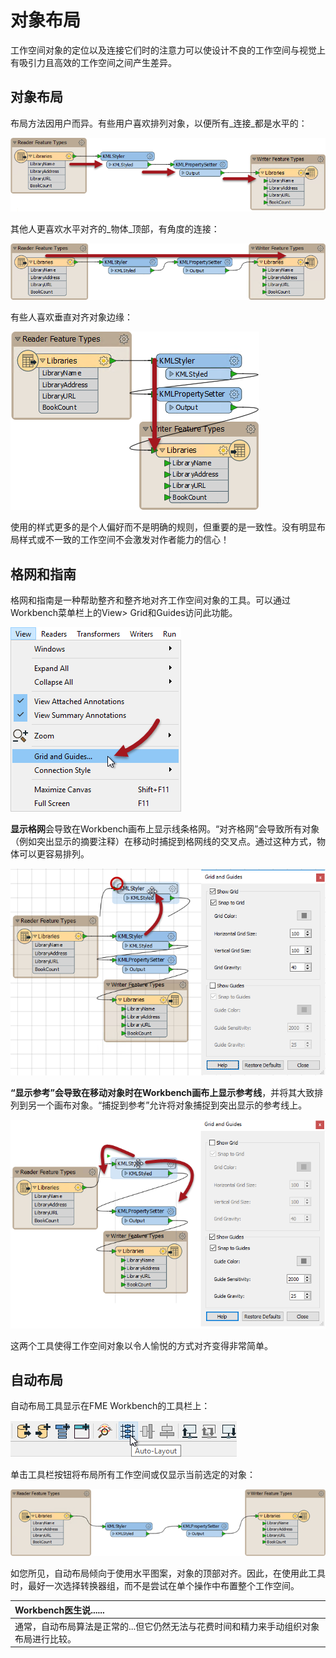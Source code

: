 # 对象布局

工作空间对象的定位以及连接它们时的注意力可以使设计不良的工作空间与视觉上有吸引力且高效的工作空间之间产生差异。

## 对象布局

布局方法因用户而异。有些用户喜欢排列对象，以便所有_连接_都是水平的：

[![](../../.gitbook/assets/img5.019.straightconnectiontransformers.png)](https://github.com/safesoftware/FMETraining/blob/Desktop-Basic-2018/DesktopBasic5BestPractice/Images/Img5.019.StraightConnectionTransformers.png)

其他人更喜欢水平对齐的_物体_顶部，有角度的连接：

[![](../../.gitbook/assets/img5.020.alignedtoptransformers.png)](https://github.com/safesoftware/FMETraining/blob/Desktop-Basic-2018/DesktopBasic5BestPractice/Images/Img5.020.AlignedTopTransformers.png)

有些人喜欢垂直对齐对象边缘：

[![](../../.gitbook/assets/img5.021.verticallyalignedtransformers.png)](https://github.com/safesoftware/FMETraining/blob/Desktop-Basic-2018/DesktopBasic5BestPractice/Images/Img5.021.VerticallyAlignedTransformers.png)

使用的样式更多的是个人偏好而不是明确的规则，但重要的是一致性。没有明显布局样式或不一致的工作空间不会激发对作者能力的信心！

## 格网和指南

格网和指南是一种帮助整齐和整齐地对齐工作空间对象的工具。可以通过Workbench菜单栏上的View&gt; Grid和Guides访问此功能。

[![](../../.gitbook/assets/img5.022.gridandguidemenu.png)](https://github.com/safesoftware/FMETraining/blob/Desktop-Basic-2018/DesktopBasic5BestPractice/Images/Img5.022.GridAndGuideMenu.png)

**显示格网**会导致在Workbench画布上显示线条格网。“对齐格网”会导致所有对象（例如突出显示的摘要注释）在移动时捕捉到格网线的交叉点。通过这种方式，物体可以更容易排列。

[![](../../.gitbook/assets/img5.023.gridoptions.png)](https://github.com/safesoftware/FMETraining/blob/Desktop-Basic-2018/DesktopBasic5BestPractice/Images/Img5.023.GridOptions.png)

**“显示参考”**会导致在移动对象时在Workbench画布上**显示参考线**，并将其大致排列到另一个画布对象。“捕捉到参考”允许将对象捕捉到突出显示的参考线上。

[![](../../.gitbook/assets/img5.024.guideoptions.png)](https://github.com/safesoftware/FMETraining/blob/Desktop-Basic-2018/DesktopBasic5BestPractice/Images/Img5.024.GuideOptions.png)

这两个工具使得工作空间对象以令人愉悦的方式对齐变得非常简单。

## 自动布局

自动布局工具显示在FME Workbench的工具栏上：

[![](../../.gitbook/assets/img5.025.autolayoutmenubar.png)](https://github.com/safesoftware/FMETraining/blob/Desktop-Basic-2018/DesktopBasic5BestPractice/Images/Img5.025.AutolayoutMenubar.png)

单击工具栏按钮将布局所有工作空间或仅显示当前选定的对象：

[![](../../.gitbook/assets/img5.026.autolayoutafter.png)](https://github.com/safesoftware/FMETraining/blob/Desktop-Basic-2018/DesktopBasic5BestPractice/Images/Img5.026.AutolayoutAfter.png)

如您所见，自动布局倾向于使用水平图案，对象的顶部对齐。因此，在使用此工具时，最好一次选择转换器组，而不是尝试在单个操作中布置整个工作空间。

|  Workbench医生说...... |
| :--- |
|  通常，自动布局算法是正常的...但它仍然无法与花费时间和精力来手动组织对象布局进行比较。 |

